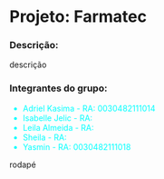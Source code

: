 <h1>Projeto: Farmatec </h1>
<h3>Descrição: </h3>
<p>descrição</p>

<h3>Integrantes do grupo: </h3>

<style>
  li{
  color:cyan;
 }

</style>

<ul>
  <li>Adriel Kasima - RA: 0030482111014 </li>
  <li>Isabelle Jelic - RA:</li>
  <li>Leila Almeida - RA:</li>
  <li>Sheila - RA:</li>
  <li>Yasmin - RA: 0030482111018</li>
</ul>
<footer>rodapé<footer/>
